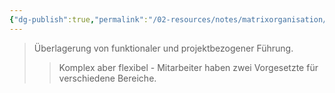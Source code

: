 ```yaml
---
{"dg-publish":true,"permalink":"/02-resources/notes/matrixorganisation/","tags":["organisation/leitungssystem","wirtschaft/bwl"],"noteIcon":"","updated":"2025-09-27T01:32:43.000+02:00"}
---
```


>Überlagerung von funktionaler und projektbezogener Führung.
>>Komplex aber flexibel - Mitarbeiter haben zwei Vorgesetzte für verschiedene Bereiche.